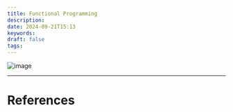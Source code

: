 ```yaml
---
title: Functional Programming
description: 
date: 2024-09-21T15:13
keywords: 
draft: false
tags:
---
```

![image](/img/Pasted%20image%2020240921151331.png)

---
# References

